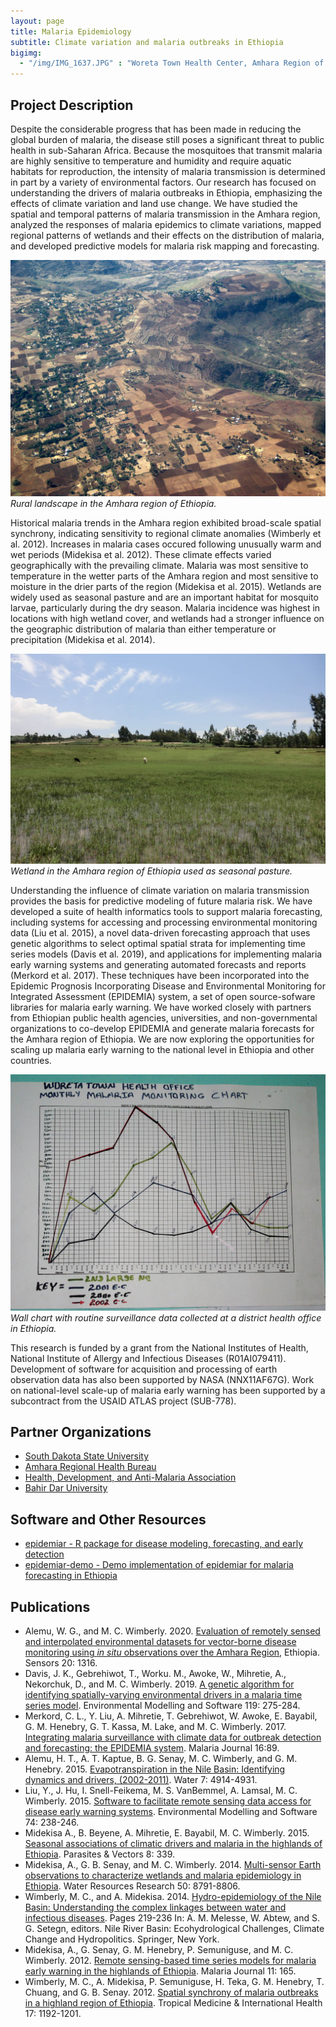 ```yaml
---
layout: page
title: Malaria Epidemiology
subtitle: Climate variation and malaria outbreaks in Ethiopia
bigimg: 
  - "/img/IMG_1637.JPG" : "Woreta Town Health Center, Amhara Region of Ethiopia"
---
```


## Project Description

Despite the considerable progress that has been made in reducing the global burden of malaria, the disease still poses a significant threat to public health in sub-Saharan Africa. Because the mosquitoes that transmit malaria are highly sensitive to temperature and humidity and require aquatic habitats for reproduction, the intensity of malaria transmission is determined in part by a variety of environmental factors. Our research has focused on understanding the drivers of malaria outbreaks in Ethiopia, emphasizing the effects of climate variation and land use change. We have studied the spatial and temporal patterns of malaria transmission in the Amhara region, analyzed the responses of malaria epidemics to climate variations, mapped regional patterns of wetlands and their effects on the distribution of malaria, and developed predictive models for malaria risk mapping and forecasting. 

![Amhara region landscape](/img/ethiopia_landscape.jpg)<br/>
*Rural landscape in the Amhara region of Ethiopia.*

Historical malaria trends in the Amhara region exhibited broad-scale spatial synchrony, indicating sensitivity to regional climate anomalies (Wimberly et al. 2012). Increases in malaria cases occured following unusually warm and wet periods (Midekisa et al. 2012). These climate effects varied geographically with the prevailing climate. Malaria was most sensitive to temperature in the wetter parts of the Amhara region and most sensitive to moisture in the drier parts of the region (Midekisa et al. 2015). Wetlands are widely used as seasonal pasture and are an important habitat for mosquito larvae, particularly during the dry season. Malaria incidence was highest in locations with high wetland cover, and wetlands had a stronger influence on the geographic distribution of malaria than either temperature or precipitation (Midekisa et al. 2014).

![Amhara region wetland](/img/ethiopia_wetland.jpg)<br/>
*Wetland in the Amhara region of Ethiopia used as seasonal pasture.*

Understanding the influence of climate variation on malaria transmission provides the basis for predictive modeling of future malaria risk. We have developed a suite of health informatics tools to support malaria forecasting, including systems for accessing and processing environmental monitoring data (Liu et al. 2015), a novel data-driven forecasting approach that uses genetic algorithms to select optimal spatial strata for implementing time series models (Davis et al. 2019), and applications for implementing malaria early warning systems and generating automated forecasts and reports (Merkord et al. 2017). These techniques have been incorporated into the Epidemic Prognosis Incorporating Disease and Environmental Monitoring for Integrated Assessment (EPIDEMIA) system, a set of open source-sofware libraries for malaria early warning. We have worked closely with partners from Ethiopian public health agencies, universities, and non-governmental organizations to co-develop EPIDEMIA and generate malaria forecasts for the Amhara region of Ethiopia. We are now exploring the opportunities for scaling up malaria early warning to the national level in Ethiopia and other countries.

![Malaria surveillance](/img/ethiopia_malchart.jpg)<br/>
*Wall chart with routine surveillance data collected at a district health office in Ethiopia.*

This research is funded by a grant from the National Institutes of Health, National Institute of Allergy and Infectious Diseases (R01AI079411). Development of software for acquisition and processing of earth observation data has also been supported by NASA (NNX11AF67G). Work on national-level scale-up of malaria early warning has been supported by a subcontract from the USAID ATLAS project (SUB-778).

## Partner Organizations

* [South Dakota State University](https://www.sdstate.edu/)
* [Amhara Regional Health Bureau](http://www.moh.gov.et/da/web/guest/amhara-regional-health-bureau)
* [Health, Development, and Anti-Malaria Association](http://www.hdama.org/)
* [Bahir Dar University](http://www.bdu.edu.et/)

## Software and Other Resources
* [epidemiar - R package for disease modeling, forecasting, and early detection](https://github.com/EcoGRAPH/epidemiar)
* [epidemiar-demo - Demo implementation of epidemiar for malaria forecasting in Ethiopia](https://github.com/EcoGRAPH/epidemiar-demo)

## Publications

* Alemu, W. G., and M. C. Wimberly. 2020. [Evaluation of remotely sensed and interpolated environmental datasets for vector-borne disease monitoring using *in situ* observations over the Amhara Region](https://www.mdpi.com/1424-8220/20/5/1316/htm), Ethiopia. Sensors 20: 1316.
* Davis, J. K., Gebrehiwot, T., Worku. M., Awoke, W., Mihretie, A., Nekorchuk, D., and M. C. Wimberly. 2019. [A genetic algorithm for identifying spatially-varying environmental drivers in a malaria time series model](https://www.sciencedirect.com/science/article/pii/S136481521930129X?via%3Dihub). Environmental Modelling and Software 119: 275-284.
* Merkord, C. L., Y. Liu, A. Mihretie, T. Gebrehiwot, W. Awoke, E. Bayabil, G. M. Henebry, G. T. Kassa, M. Lake, and M. C. Wimberly. 2017. [Integrating malaria surveillance with climate data for outbreak detection and forecasting: the EPIDEMIA system](https://malariajournal.biomedcentral.com/articles/10.1186/s12936-017-1735-x). Malaria Journal 16:89.
* Alemu, H. T., A. T. Kaptue, B. G. Senay, M. C. Wimberly, and G. M. Henebry. 2015. [Evapotranspiration in the Nile Basin: Identifying dynamics and drivers, (2002-2011)](https://www.mdpi.com/2073-4441/7/9/4914). Water 7: 4914-4931.
* Liu, Y., J. Hu, I. Snell-Feikema, M. S. VanBemmel, A. Lamsal, M. C. Wimberly. 2015. [Software to facilitate remote sensing data access for disease early warning systems](https://www.sciencedirect.com/science/article/pii/S1364815215300116). Environmental Modelling and Software 74: 238-246. 
* Midekisa A., B. Beyene, A. Mihretie, E. Bayabil, M. C. Wimberly. 2015. [Seasonal associations of climatic drivers and malaria in the highlands of Ethiopia](https://parasitesandvectors.biomedcentral.com/articles/10.1186/s13071-015-0954-7). Parasites & Vectors 8: 339. 
* Midekisa, A., G. B. Senay, and M. C. Wimberly. 2014. [Multi-sensor Earth observations to characterize wetlands and malaria epidemiology in Ethiopia](https://agupubs.onlinelibrary.wiley.com/doi/full/10.1002/2014WR015634). Water Resources Research 50: 8791-8806.
* Wimberly, M. C., and A. Midekisa. 2014. [Hydro-epidemiology of the Nile Basin: Understanding the complex linkages between water and infectious diseases](https://www.researchgate.net/publication/262912212_Hydro-Epidemiology_of_the_Nile_Basin_Understanding_the_Complex_Linkages_Between_Water_and_Infectious_Diseases). Pages 219-236 In: A. M. Melesse, W. Abtew, and S. G. Setegn, editors. Nile River Basin: Ecohydrological Challenges, Climate Change and Hydropolitics. Springer, New York.
* Midekisa, A., G. Senay, G. M. Henebry, P. Semuniguse, and M. C. Wimberly. 2012. [Remote sensing-based time series models for malaria early warning in the highlands of Ethiopia](https://malariajournal.biomedcentral.com/articles/10.1186/1475-2875-11-165). Malaria Journal 11: 165.
* Wimberly, M. C., A. Midekisa, P. Semuniguse, H. Teka, G. M. Henebry, T. Chuang, and G. B. Senay. 2012. [Spatial synchrony of malaria outbreaks in a highland region of Ethiopia](https://onlinelibrary.wiley.com/doi/full/10.1111/j.1365-3156.2012.03058.x). Tropical Medicine & International Health 17: 1192-1201.

